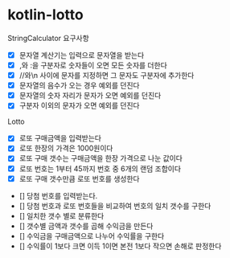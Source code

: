 # kotlin-lotto

StringCalculator
요구사항
- [x] 문자열 계산기는 입력으로 문자열을 받는다
- [x] ,와 :을 구분자로 숫자들이 오면 모든 숫자를 더한다
- [x] //와\n 사이에 문자를 지정하면 그 문자도 구분자에 추가한다
- [x] 문자열의 음수가 오는 경우 예외를 던진다
- [x] 문자열의 숫자 자리가 문자가 오면 예외를 던진다
- [x] 구분자 이외의 문자가 오면 예외를 던진다

Lotto
- [x] 로또 구매금액을 입력받는다
- [x] 로또 한장의 가격은 1000원이다
- [x] 로또 구매 갯수는 구매금액을 한장 가격으로 나눈 값이다
- [x] 로또 번호는 1부터 45까지 번호 중 6개의 랜덤 조합이다
- [x] 로또 구매 갯수만큼 로또 번호를 생성한다
- [] 당첨 번호를 입력받는다.
- [] 당첨 번호과 로또 번호들을 비교하여 번호의 일치 갯수를 구한다
- [] 일치한 갯수 별로 분류한다
- [] 갯수별 금액과 갯수를 곱해 수익금을 만든다
- [] 수익금을 구매금액으로 나누어 수익률을 구한다
- [] 수익률이 1보다 크면 이득 1이면 본전 1보다 작으면 손해로 판정한다